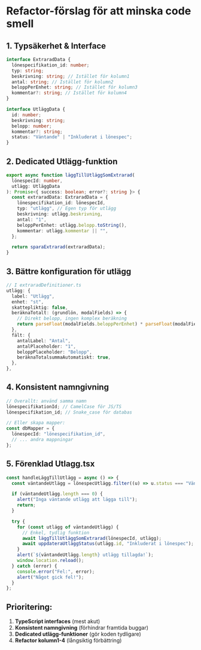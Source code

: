 # Refactor-förslag för att minska code smell

## 1. Typsäkerhet & Interface

```typescript
interface ExtraradData {
  lönespecifikation_id: number;
  typ: string;
  beskrivning: string; // Istället för kolumn1
  antal: string; // Istället för kolumn2
  beloppPerEnhet: string; // Istället för kolumn3
  kommentar?: string; // Istället för kolumn4
}

interface UtläggData {
  id: number;
  beskrivning: string;
  belopp: number;
  kommentar?: string;
  status: "Väntande" | "Inkluderat i lönespec";
}
```

## 2. Dedicated Utlägg-funktion

```typescript
export async function läggTillUtläggSomExtrarad(
  lönespecId: number,
  utlägg: UtläggData
): Promise<{ success: boolean; error?: string }> {
  const extraradData: ExtraradData = {
    lönespecifikation_id: lönespecId,
    typ: "utlägg", // Egen typ för utlägg
    beskrivning: utlägg.beskrivning,
    antal: "1",
    beloppPerEnhet: utlägg.belopp.toString(),
    kommentar: utlägg.kommentar || "",
  };

  return sparaExtrarad(extraradData);
}
```

## 3. Bättre konfiguration för utlägg

```typescript
// I extraradDefinitioner.ts
utlägg: {
  label: "Utlägg",
  enhet: "st",
  skattepliktig: false,
  beräknaTotalt: (grundlön, modalFields) => {
    // Direkt belopp, ingen komplex beräkning
    return parseFloat(modalFields.beloppPerEnhet) * parseFloat(modalFields.antal);
  },
  fält: {
    antalLabel: "Antal",
    antalPlaceholder: "1",
    beloppPlaceholder: "Belopp",
    beräknaTotalsummaAutomatiskt: true,
  },
},
```

## 4. Konsistent namngivning

```typescript
// Överallt: använd samma namn
lönespecifikationId; // CamelCase för JS/TS
lönespecifikation_id; // Snake_case för databas

// Eller skapa mapper:
const dbMapper = {
  lönespecId: "lönespecifikation_id",
  // ... andra mappningar
};
```

## 5. Förenklad Utlagg.tsx

```typescript
const handleLäggTillUtlägg = async () => {
  const väntandeUtlägg = lönespecUtlägg.filter((u) => u.status === "Väntande");

  if (väntandeUtlägg.length === 0) {
    alert("Inga väntande utlägg att lägga till");
    return;
  }

  try {
    for (const utlägg of väntandeUtlägg) {
      // Enkel, tydlig funktion
      await läggTillUtläggSomExtrarad(lönespecId, utlägg);
      await uppdateraUtläggStatus(utlägg.id, "Inkluderat i lönespec");
    }
    alert(`${väntandeUtlägg.length} utlägg tillagda!`);
    window.location.reload();
  } catch (error) {
    console.error("Fel:", error);
    alert("Något gick fel!");
  }
};
```

## Prioritering:

1. **TypeScript interfaces** (mest akut)
2. **Konsistent namngivning** (förhindrar framtida buggar)
3. **Dedicated utlägg-funktioner** (gör koden tydligare)
4. **Refactor kolumn1-4** (långsiktig förbättring)
